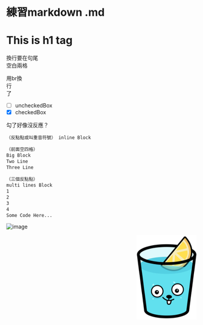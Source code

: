 # 練習markdown .md
<h1>This is h1 tag</h1>

換行要在句尾  
空白兩格  

用br換<br>行<br />了  

- [ ] uncheckedBox  
- [x] checkedBox  

勾了好像沒反應？  


`（反點點或叫重音符號） inline Block`

    （前面空四格）
    Big Block
    Two Line
    Three Line

```
（三個反點點）
multi lines Block
1
2
3
4
Some Code Here...
```
![image](https://avatars1.githubusercontent.com/u/40420568?s=460&u=b934efe1b760a3789778859ee1bb5b80dbbfe441&v=4 "GJLMoTea")

<img align="right" width="159px" src="https://raw.githubusercontent.com/gin-gonic/logo/master/color.png">